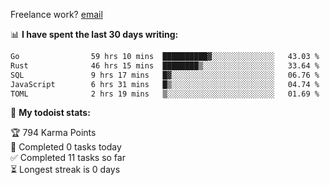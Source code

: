 Freelance work? [email](mailto:fanosoro@gmail.com)

📊 **I have spent the last 30 days writing:**
<!--START_SECTION:waka-->

```txt
Go                59 hrs 10 mins  ██████████▓░░░░░░░░░░░░░░   43.03 %
Rust              46 hrs 15 mins  ████████▒░░░░░░░░░░░░░░░░   33.64 %
SQL               9 hrs 17 mins   █▓░░░░░░░░░░░░░░░░░░░░░░░   06.76 %
JavaScript        6 hrs 31 mins   █▒░░░░░░░░░░░░░░░░░░░░░░░   04.74 %
TOML              2 hrs 19 mins   ▒░░░░░░░░░░░░░░░░░░░░░░░░   01.69 %
```

<!--END_SECTION:waka-->

🚧 **My todoist stats:**
<!-- TODO-IST:START -->
🏆  794 Karma Points           
🌸  Completed 0 tasks today           
✅  Completed 11 tasks so far           
⏳  Longest streak is 0 days
<!-- TODO-IST:END -->
